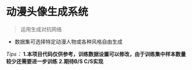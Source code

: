 # 动漫头像生成系统
> 运用生成对抗网络

* 数据集可选择特定动漫人物或各种风格自由生成
  
*Tips：*
**1.本项目代码仅供参考，训练数据设置可以修改，由于训练集中样本数量较少还需要进一步训练**
**2.期待B/S C/S实现**

